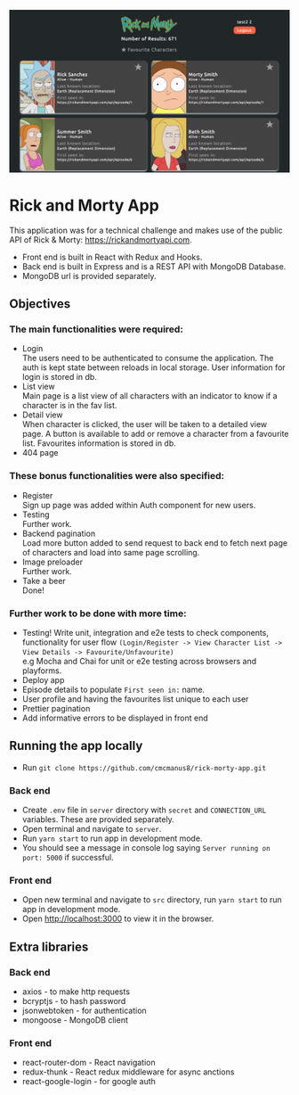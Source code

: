 ![alt text](https://github.com/cmcmanus8/rick-morty-app/blob/main/src/images/screenshot.png?raw=true)

# Rick and Morty App

This application was for a technical challenge and makes use of the public API of Rick & Morty: https://rickandmortyapi.com.

- Front end is built in React with Redux and Hooks.
- Back end is built in Express and is a REST API with MongoDB Database.
- MongoDB url is provided separately.

## Objectives

### The main functionalities were required:

- Login\
The users need to be authenticated to consume the application. The auth is kept state between reloads in local storage. User information for login is stored in db.
- List view\
Main page is a list view of all characters with an indicator to know if a character is in the fav list.
- Detail view\
When character is clicked, the user will be taken to a detailed view page. A button is available to add or remove a character from a favourite list. Favourites information is stored in db.
- 404 page

### These bonus functionalities were also specified:

- Register\
Sign up page was added within Auth component for new users.
- Testing\
Further work.
- Backend pagination\
Load more button added to send request to back end to fetch next page of characters and load into same page scrolling.
- Image preloader\
Further work.
- Take a beer\
Done!

### Further work to be done with more time:
- Testing! Write unit, integration and e2e tests to check components, functionality for user flow `(Login/Register -> View Character List -> View Details -> Favourite/Unfavourite)`\
e.g Mocha and Chai for unit or e2e testing across browsers and playforms.
- Deploy app
- Episode details to populate `First seen in:` name.
- User profile and having the favourites list unique to each user
- Prettier pagination
- Add informative errors to be displayed in front end

## Running the app locally
- Run `git clone https://github.com/cmcmanus8/rick-morty-app.git`

### Back end
- Create `.env` file in `server` directory with `secret` and `CONNECTION_URL` variables. These are provided separately.
- Open terminal and navigate to `server`.
- Run `yarn start` to run app in development mode.
- You should see a message in console log saying `Server running on port: 5000` if successful.

### Front end
- Open new terminal and navigate to `src` directory, run `yarn start` to run app in development mode.
- Open [http://localhost:3000](http://localhost:3000) to view it in the browser.

## Extra libraries

### Back end
- axios - to make http requests
- bcryptjs - to hash password
- jsonwebtoken - for authentication
- mongoose - MongoDB client

### Front end
- react-router-dom - React navigation
- redux-thunk - React redux middleware for async anctions
- react-google-login - for google auth
